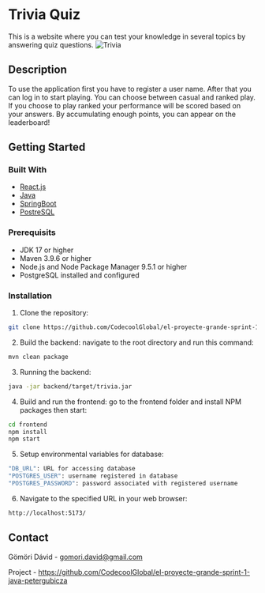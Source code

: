 # Trivia Quiz

This is a website where you can test your knowledge in several topics by answering quiz questions.
![Trivia](https://github.com/CodecoolGlobal/el-proyecte-grande-sprint-1-java-petergubicza/assets/130778504/f0637160-a3b7-462e-a458-29fb23379ed1)

## Description

To use the application first you have to register a user name. After that you can log in to start playing.
You can choose between casual and ranked play. If you choose to play ranked your performance will be scored based on your answers. By accumulating enough points, you can appear on the leaderboard!

## Getting Started

### Built With

- [React.js](https://react.dev/)
- [Java](https://www.java.com/en/)
- [SpringBoot](https://spring.io/projects/spring-boot)
- [PostreSQL](https://www.postgresql.org/)

### Prerequisits

- JDK 17 or higher
- Maven 3.9.6 or higher
- Node.js and Node Package Manager 9.5.1 or higher
- PostgreSQL installed and configured

### Installation

1. Clone the repository:
```sh
git clone https://github.com/CodecoolGlobal/el-proyecte-grande-sprint-1-java-petergubicza
```
2. Build the backend: navigate to the root directory and run this command:
```sh
mvn clean package
```
3. Running the backend:
```sh
java -jar backend/target/trivia.jar
```
4. Build and run the frontend: go to the frontend folder and install NPM packages then start:
```sh
cd frontend
npm install
npm start
```
5. Setup environmental variables for database:
```sh
"DB_URL": URL for accessing database
"POSTGRES_USER": username registered in database
"POSTGRES_PASSWORD": password associated with registered username
```
6. Navigate to the specified URL in your web browser:
```sh
http://localhost:5173/
```

## Contact

Gömöri Dávid - gomori.david@gmail.com

Project - https://github.com/CodecoolGlobal/el-proyecte-grande-sprint-1-java-petergubicza
